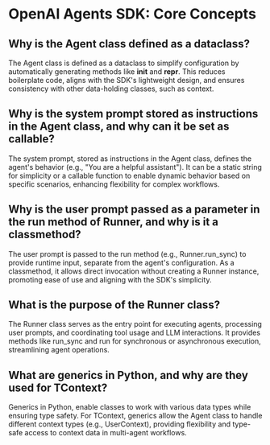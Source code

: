 # OpenAI Agents SDK: Core Concepts


## Why is the Agent class defined as a dataclass?

The Agent class is defined as a dataclass to simplify configuration by automatically generating methods like __init__ and __repr__. This reduces boilerplate code, aligns with the SDK's lightweight design, and ensures consistency with other data-holding classes, such as context.


## Why is the system prompt stored as instructions in the Agent class, and why can it be set as callable?

The system prompt, stored as instructions in the Agent class, defines the agent's behavior (e.g., "You are a helpful assistant"). It can be a static string for simplicity or a callable function to enable dynamic behavior based on specific scenarios, enhancing flexibility for complex workflows.


## Why is the user prompt passed as a parameter in the run method of Runner, and why is it a classmethod?

The user prompt is passed to the run method (e.g., Runner.run_sync) to provide runtime input, separate from the agent's configuration. As a classmethod, it allows direct invocation without creating a Runner instance, promoting ease of use and aligning with the SDK's simplicity.


## What is the purpose of the Runner class?

The Runner class serves as the entry point for executing agents, processing user prompts, and coordinating tool usage and LLM interactions. It provides methods like run_sync and run for synchronous or asynchronous execution, streamlining agent operations.


## What are generics in Python, and why are they used for TContext?

Generics in Python, enable classes to work with various data types while ensuring type safety. For TContext, generics allow the Agent class to handle different context types (e.g., UserContext), providing flexibility and type-safe access to context data in multi-agent workflows.
